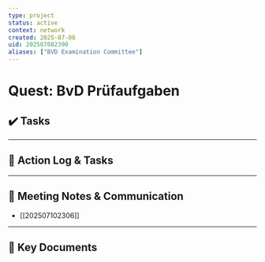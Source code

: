 ```yaml
---
type: project
status: active
context: network
created: 2025-07-08
uid: 202507082390
aliases: ["BVD Examination Committee"]
---
```


# Quest: BvD Prüfaufgaben

## ✔️ Tasks



---

## 📝 Action Log & Tasks


---
## 💬 Meeting Notes & Communication
- [[202507102306]]

---
## 📎 Key Documents
